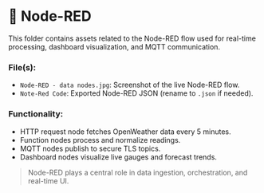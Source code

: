 # 📁 Node-RED 

This folder contains assets related to the Node-RED flow used for real-time processing, dashboard visualization, and MQTT communication.

### File(s):
- `Node-RED - data nodes.jpg`: Screenshot of the live Node-RED flow.
- `Note-Red Code`: Exported Node-RED JSON (rename to `.json` if needed).

### Functionality:
- HTTP request node fetches OpenWeather data every 5 minutes.
- Function nodes process and normalize readings.
- MQTT nodes publish to secure TLS topics.
- Dashboard nodes visualize live gauges and forecast trends.

> Node-RED plays a central role in data ingestion, orchestration, and real-time UI.
